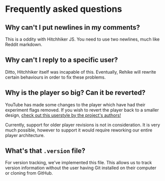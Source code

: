 # Frequently asked questions

## **Why can't I put newlines in my comments?**

This is a oddity with Hitchhiker JS. You need to use two newlines, much like Reddit markdown.

## **Why can't I reply to a specific user?**

Ditto, Hitchhiker itself was incapable of this. Eventually, Rehike will rewrite certain behaviours in order to fix these problems.

## **Why is the player so big? Can it be reverted?**

YouTube has made some changes to the player which have had their experiment flags removed.
If you wish to revert the player back to a smaller design, [check out this userstyle by the project's authors!](https://github.com/YukisCoffee/yt-player-classicifier)

Currently, support for older player revisions is not in consideration. It is very much possible, however to support it would require reworking our entire player architecture.

## **What's that `.version` file?**

For version tracking, we've implemented this file. This allows us to track version information without the user having Git installed on their computer or cloning from GitHub.